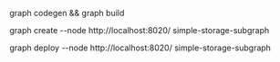 graph codegen && graph build 

graph create --node http://localhost:8020/ simple-storage-subgraph

graph deploy --node http://localhost:8020/ simple-storage-subgraph